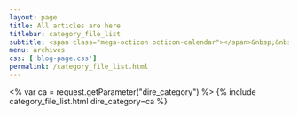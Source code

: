 ```yaml
---
layout: page
title: All articles are here
titlebar: category_file_list
subtitle: <span class="mega-octicon octicon-calendar"></span>&nbsp;&nbsp;专题系列： &nbsp;&nbsp; <a href ="http://www.buildupchao.cn/arch.html"><font color="#1A0DAB">架构</font></a>&nbsp;&nbsp; <a href ="http://www.buildupchao.cn/bigdata.html"><font color="#EB9439">大数据</font></a>&nbsp;&nbsp; <a href ="http://www.buildupchao.cn/java.html"><font color="#1E90FF">Java</font></a>
menu: archives
css: ['blog-page.css']
permalink: /category_file_list.html
---
```


<% var ca = request.getParameter("dire_category") %>
{% include category_file_list.html dire_category=ca %}
